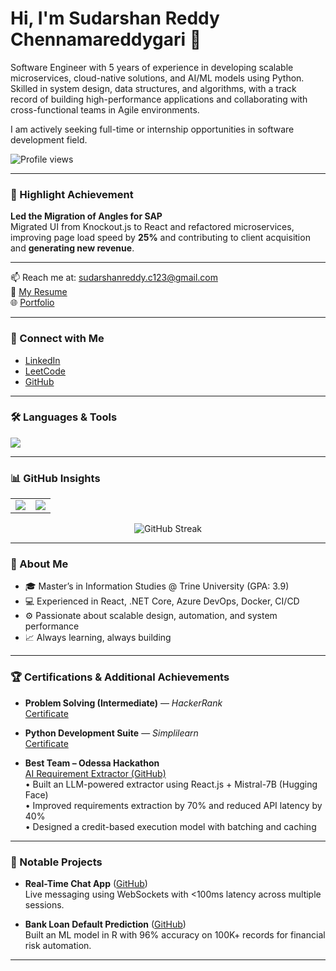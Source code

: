 # Hi, I'm Sudarshan Reddy Chennamareddygari 👋

Software Engineer with 5 years of experience in developing scalable microservices, cloud-native solutions, and AI/ML models using Python. Skilled in system design, data structures, and algorithms, with a track record of building high-performance applications and collaborating with cross-functional teams in Agile environments.

I am actively seeking full-time or internship opportunities in software development field.

![Profile views](https://komarev.com/ghpvc/?username=sudarshanreddyc&color=blueviolet&style=flat&label=Profile+Views&count_private=true&start=1800)

---

### 🚀 Highlight Achievement

**Led the Migration of Angles for SAP**  
Migrated UI from Knockout.js to React and refactored microservices, improving page load speed by **25%** and contributing to client acquisition and **generating new revenue**.

---

📫 Reach me at: [sudarshanreddy.c123@gmail.com](mailto:sudarshanreddy.c123@gmail.com)  
📄 [My Resume](https://drive.google.com/file/d/1XequW_4aNLcjkHbOIJ2fFVx1ZT2LjciV/view?usp=drive_link)  
🌐 [Portfolio](https://sudarshanreddyc.github.io/portfolio/)

---

### 🤝 Connect with Me

- [LinkedIn](https://www.linkedin.com/in/sudarshan68/)  
- [LeetCode](https://leetcode.com/u/sudarshanreddyc/)  
- [GitHub](https://github.com/sudarshanreddyc)

---

### 🛠️ Languages & Tools

<img src="https://skillicons.dev/icons?i=python,java,javascript,react,azure,docker,git,jira,linux,sql,postman,jenkins,html,css,csharp,cpp,nodejs,nextjs&perline=10" />

---

### 📊 GitHub Insights

<table>
  <tr>
    <td>
      <img src="https://github-readme-stats.vercel.app/api?username=sudarshanreddyc&show_icons=true&theme=default" />
    </td>
    <td>
      <img src="https://github-readme-stats.vercel.app/api/top-langs/?username=sudarshanreddyc&layout=compact&langs_count=12&theme=default" />
    </td>
  </tr>
</table>

<p align="center">
  <img src="https://github-readme-streak-stats.herokuapp.com?user=sudarshanreddyc&theme=default&date_format=M%20j%5B%2C%20Y%5D" alt="GitHub Streak" />
</p>

---

### 🧠 About Me

- 🎓 Master’s in Information Studies @ Trine University (GPA: 3.9)  
- 💻 Experienced in React, .NET Core, Azure DevOps, Docker, CI/CD  
- ⚙️ Passionate about scalable design, automation, and system performance  
- 📈 Always learning, always building

---

### 🏆 Certifications & Additional Achievements

- **Problem Solving (Intermediate)** — *HackerRank*  
  [Certificate](https://www.hackerrank.com/certificates/2723d700e997)

- **Python Development Suite** — *Simplilearn*  
  [Certificate](https://drive.google.com/file/d/10z_c4V7KogzmPktiFfwd1Nq-d9y84Lvw/view?usp=drive_link)

- **Best Team – Odessa Hackathon**  
  [AI Requirement Extractor (GitHub)](https://github.com/sudarshanreddyc/ai-requirement-extractor)  
  • Built an LLM-powered extractor using React.js + Mistral-7B (Hugging Face)  
  • Improved requirements extraction by 70% and reduced API latency by 40%  
  • Designed a credit-based execution model with batching and caching

---

### 💼 Notable Projects

- **Real-Time Chat App** ([GitHub](https://github.com/sudarshanreddyc/socketio-new))  
  Live messaging using WebSockets with <100ms latency across multiple sessions.

- **Bank Loan Default Prediction** ([GitHub](https://github.com/sudarshanreddyc/LoanDefaultPrediction))  
  Built an ML model in R with 96% accuracy on 100K+ records for financial risk automation.

---
